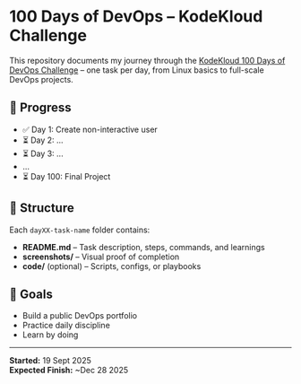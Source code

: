 # 100 Days of DevOps – KodeKloud Challenge

This repository documents my journey through the [KodeKloud 100 Days of DevOps Challenge](https://kodekloud.com) – one task per day, from Linux basics to full-scale DevOps projects.

## 📅 Progress
- ✅ Day 1: Create non-interactive user
- ⏳ Day 2: ...
- ⏳ Day 3: ...
- ...
- ⏳ Day 100: Final Project

## 📂 Structure
Each `dayXX-task-name` folder contains:
- **README.md** – Task description, steps, commands, and learnings
- **screenshots/** – Visual proof of completion
- **code/** (optional) – Scripts, configs, or playbooks

## 🎯 Goals
- Build a public DevOps portfolio
- Practice daily discipline
- Learn by doing

---
**Started:** 19 Sept 2025  
**Expected Finish:** ~Dec 28 2025
